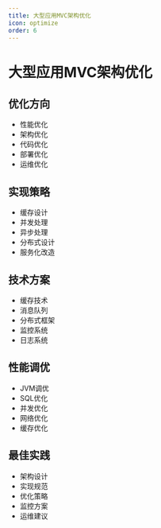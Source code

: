 ```yaml
---
title: 大型应用MVC架构优化
icon: optimize
order: 6
---
```


# 大型应用MVC架构优化

## 优化方向
- 性能优化
- 架构优化
- 代码优化
- 部署优化
- 运维优化

## 实现策略
- 缓存设计
- 并发处理
- 异步处理
- 分布式设计
- 服务化改造

## 技术方案
- 缓存技术
- 消息队列
- 分布式框架
- 监控系统
- 日志系统

## 性能调优
- JVM调优
- SQL优化
- 并发优化
- 网络优化
- 缓存优化

## 最佳实践
- 架构设计
- 实现规范
- 优化策略
- 监控方案
- 运维建议
